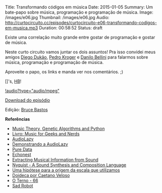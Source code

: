 Title: Transformando códigos em música
Date: 2015-01-05
Summary: Um bate-papo sobre música, programação e programação de música.
Image: /images/e06.jpg
Thumbnail: /images/e06.jpg
Audio: http://curtocircuito.cc/episodes/curtocircuito-e06-transformando-codigos-em-musica.mp3
Duration: 00:58:52
Status: draft

Existe uma correlação muito grande entre gostar de programação e gostar de música.

Neste curto circuito vamos juntar os dois assuntos! Pra isso convidei meus amigos [Diego Dukão](https://twitter.com/diegodukao), [Pedro Kroger](http://pedrokroger.net/) e [Danilo Bellini](https://twitter.com/danilobellini) para falarmos sobre música, programação e programação de música.

Aproveite o papo, os links e manda ver nos comentários. ;)

[]'s, [HB](http://fb.com/henriquebastos)!

[!audio?type="audio/mpeg"](http://curtocircuito.cc/episodes/curtocircuito-e06-transformando-codigos-em-musica.mp3)

[Download do episódio](http://curtocircuito.cc/episodes/curtocircuito-e06-transformando-codigos-em-musica.mp3)

Edição: [Bruce Bastos](http://brucebastos.com)

**Referências**
- [Music Theory, Genetic Algorithms and Python](https://ep2013.europython.eu/conference/talks/music-theory-genetic-algorithms-and-python)
- [Livro: Music for Geeks and Nerds](http://musicforgeeksandnerds.com/)
- [AudioLazy](https://github.com/danilobellini/audiolazy)
- [Demonstrando a AudioLazy](https://www.youtube.com/watch?v=TF13AQO0Hlk)
- [Pure Data](http://puredata.info/)
- [Echonest](http://echonest.com/)
- [Extracting Musical Information from Sound](https://andrew-schoen-pycon-2012-notes.readthedocs.org/en/latest/friday/session_2.html)
- [Nyquist - A Sound Synthesis and Composition Language](http://www.cs.cmu.edu/~music/nyquist/)
- [Uma hipótese para a origem da escala que utilizamos](http://sethares.engr.wisc.edu/ttss.html)
- [Doideca por Caetano Veloso](http://www.youtube.com/watch?v=r3vBdG8iFdU)
- [O Terno - 66](http://www.youtube.com/watch?v=YF261dUvya0)
- [Sad Robot](www.jamendo.com/en/track/81740/‎)
